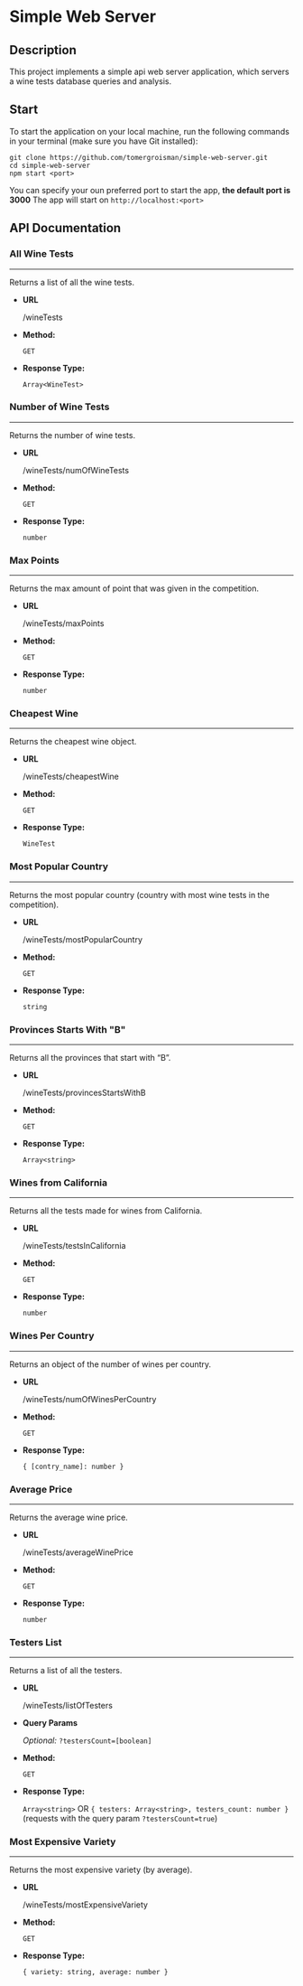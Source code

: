# Simple Web Server

## Description

This project implements a simple api web server application, which servers a wine tests database queries and analysis.

## Start

To start the application on your local machine, run the following commands in your terminal (make sure you have Git installed):

```shell
git clone https://github.com/tomergroisman/simple-web-server.git
cd simple-web-server
npm start <port>
```

You can specify your oun preferred port to start the app, **the default port is 3000**
The app will start on `http://localhost:<port>`

## API Documentation

### All Wine Tests

---

  Returns a list of all the wine tests.

* **URL**

  /wineTests

* **Method:**

  `GET`

* **Response Type:**

  `Array<WineTest>`

### Number of Wine Tests

---

  Returns the number of wine tests.

* **URL**

  /wineTests/numOfWineTests

* **Method:**

  `GET`

* **Response Type:**

  `number`

### Max Points

---

  Returns the max amount of point that was given in the competition.

* **URL**

  /wineTests/maxPoints

* **Method:**

  `GET`

* **Response Type:**

  `number`

### Cheapest Wine

---

  Returns the cheapest wine object.

* **URL**

  /wineTests/cheapestWine

* **Method:**

  `GET`

* **Response Type:**

  `WineTest`

### Most Popular Country

---

  Returns the most popular country (country with most wine tests in the competition).

* **URL**

  /wineTests/mostPopularCountry

* **Method:**

  `GET`

* **Response Type:**

  `string`

### Provinces Starts With "B"

---

  Returns all the provinces that start with “B”.

* **URL**

  /wineTests/provincesStartsWithB

* **Method:**

  `GET`

* **Response Type:**

  `Array<string>`

### Wines from California

---

  Returns all the tests made for wines from California.

* **URL**

  /wineTests/testsInCalifornia

* **Method:**

  `GET`

* **Response Type:**

  `number`

### Wines Per Country

---

  Returns an object of the number of wines per country.

* **URL**

  /wineTests/numOfWinesPerCountry

* **Method:**

  `GET`

* **Response Type:**

  `{ [contry_name]: number }`

### Average Price

---

  Returns the average wine price.

* **URL**

  /wineTests/averageWinePrice

* **Method:**

  `GET`

* **Response Type:**

  `number`

### Testers List

---

  Returns a list of all the testers.

* **URL**

  /wineTests/listOfTesters

* **Query Params**

   *Optional:*
   `?testersCount=[boolean]`

* **Method:**

  `GET`

* **Response Type:**

  `Array<string>` OR `{ testers: Array<string>, testers_count: number }` (requests with the query param `?testersCount=true`)

### Most Expensive Variety

---

  Returns the most expensive variety (by average).

* **URL**

  /wineTests/mostExpensiveVariety

* **Method:**

  `GET`

* **Response Type:**

  `{ variety: string, average: number }`
